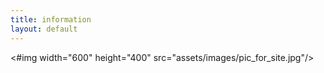 ```yaml
---
title: information
layout: default
---
```

<#img width="600" height="400" src="assets/images/pic_for_site.jpg"/>
